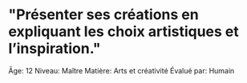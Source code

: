 # "Présenter ses créations en expliquant les choix artistiques et l’inspiration."

Âge: 12
Niveau: Maître
Matière: Arts et créativité
Évalué par: Humain